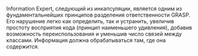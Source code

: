 Information Expert, следующий из инкапсуляции, является одним из фундаментальнейших принципов разделения ответственности GRASP. Его нарушение легко как определить, так и устранить, увеличив простоту восприятия кода (принцип наименьшего удивления), добавив возможность переиспользования и уменьшив число связей между классами.
Информация должна обрабатываться там, где она содержится.
